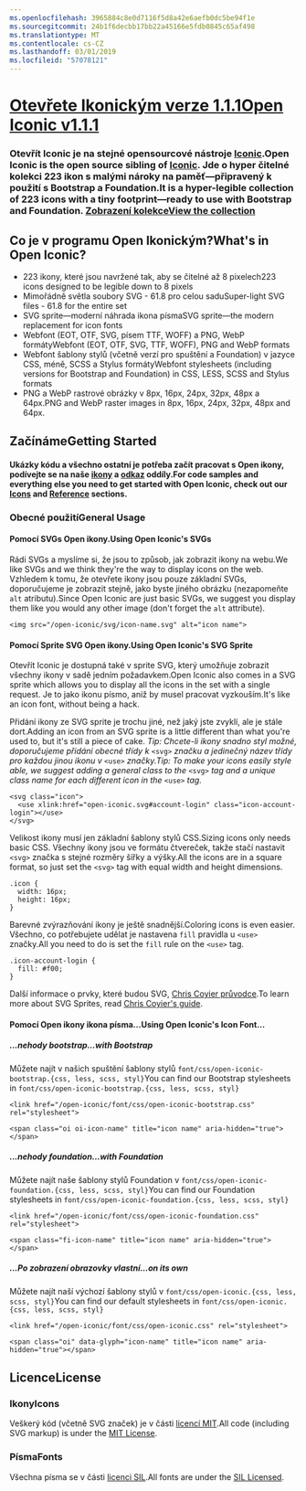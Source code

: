 ```yaml
---
ms.openlocfilehash: 3965884c8e0d7116f5d8a42e6aefb0dc5be94f1e
ms.sourcegitcommit: 24b1f6decbb17bb22a45166e5fdb0845c65af498
ms.translationtype: MT
ms.contentlocale: cs-CZ
ms.lasthandoff: 03/01/2019
ms.locfileid: "57078121"
---
```

<a name="open-iconic-v111httpuseiconiccomopen"></a>[<span data-ttu-id="b7142-101">Otevřete Ikonickým verze 1.1.1</span><span class="sxs-lookup"><span data-stu-id="b7142-101">Open Iconic v1.1.1</span></span>](http://useiconic.com/open)
===========

### <a name="open-iconic-is-the-open-source-sibling-of-iconichttpuseiconiccom-it-is-a-hyper-legible-collection-of-223-icons-with-a-tiny-footprintmdashready-to-use-with-bootstrap-and-foundation-view-the-collectionhttpuseiconiccomopenicons"></a><span data-ttu-id="b7142-102">Otevřít Iconic je na stejné opensourcové nástroje [Iconic](http://useiconic.com).</span><span class="sxs-lookup"><span data-stu-id="b7142-102">Open Iconic is the open source sibling of [Iconic](http://useiconic.com).</span></span> <span data-ttu-id="b7142-103">Jde o hyper čitelné kolekci 223 ikon s malými nároky na paměť&mdash;připravený k použití s Bootstrap a Foundation.</span><span class="sxs-lookup"><span data-stu-id="b7142-103">It is a hyper-legible collection of 223 icons with a tiny footprint&mdash;ready to use with Bootstrap and Foundation.</span></span> [<span data-ttu-id="b7142-104">Zobrazení kolekce</span><span class="sxs-lookup"><span data-stu-id="b7142-104">View the collection</span></span>](http://useiconic.com/open#icons)



## <a name="whats-in-open-iconic"></a><span data-ttu-id="b7142-105">Co je v programu Open Ikonickým?</span><span class="sxs-lookup"><span data-stu-id="b7142-105">What's in Open Iconic?</span></span>

* <span data-ttu-id="b7142-106">223 ikony, které jsou navržené tak, aby se čitelné až 8 pixelech</span><span class="sxs-lookup"><span data-stu-id="b7142-106">223 icons designed to be legible down to 8 pixels</span></span>
* <span data-ttu-id="b7142-107">Mimořádně světla soubory SVG - 61.8 pro celou sadu</span><span class="sxs-lookup"><span data-stu-id="b7142-107">Super-light SVG files - 61.8 for the entire set</span></span> 
* <span data-ttu-id="b7142-108">SVG sprite&mdash;moderní náhrada ikona písma</span><span class="sxs-lookup"><span data-stu-id="b7142-108">SVG sprite&mdash;the modern replacement for icon fonts</span></span>
* <span data-ttu-id="b7142-109">Webfont (EOT, OTF, SVG, písem TTF, WOFF) a PNG, WebP formáty</span><span class="sxs-lookup"><span data-stu-id="b7142-109">Webfont (EOT, OTF, SVG, TTF, WOFF), PNG and WebP formats</span></span>
* <span data-ttu-id="b7142-110">Webfont šablony stylů (včetně verzí pro spuštění a Foundation) v jazyce CSS, méně, SCSS a Stylus formáty</span><span class="sxs-lookup"><span data-stu-id="b7142-110">Webfont stylesheets (including versions for Bootstrap and Foundation) in CSS, LESS, SCSS and Stylus formats</span></span>
* <span data-ttu-id="b7142-111">PNG a WebP rastrové obrázky v 8px, 16px, 24px, 32px, 48px a 64px.</span><span class="sxs-lookup"><span data-stu-id="b7142-111">PNG and WebP raster images in 8px, 16px, 24px, 32px, 48px and 64px.</span></span>


## <a name="getting-started"></a><span data-ttu-id="b7142-112">Začínáme</span><span class="sxs-lookup"><span data-stu-id="b7142-112">Getting Started</span></span>

#### <a name="for-code-samples-and-everything-else-you-need-to-get-started-with-open-iconic-check-out-our-iconshttpuseiconiccomopenicons-and-referencehttpuseiconiccomopenreference-sections"></a><span data-ttu-id="b7142-113">Ukázky kódu a všechno ostatní je potřeba začít pracovat s Open ikony, podívejte se na naše [ikony](http://useiconic.com/open#icons) a [odkaz](http://useiconic.com/open#reference) oddíly.</span><span class="sxs-lookup"><span data-stu-id="b7142-113">For code samples and everything else you need to get started with Open Iconic, check out our [Icons](http://useiconic.com/open#icons) and [Reference](http://useiconic.com/open#reference) sections.</span></span>

### <a name="general-usage"></a><span data-ttu-id="b7142-114">Obecné použití</span><span class="sxs-lookup"><span data-stu-id="b7142-114">General Usage</span></span>

#### <a name="using-open-iconics-svgs"></a><span data-ttu-id="b7142-115">Pomocí SVGs Open ikony.</span><span class="sxs-lookup"><span data-stu-id="b7142-115">Using Open Iconic's SVGs</span></span>

<span data-ttu-id="b7142-116">Rádi SVGs a myslíme si, že jsou to způsob, jak zobrazit ikony na webu.</span><span class="sxs-lookup"><span data-stu-id="b7142-116">We like SVGs and we think they're the way to display icons on the web.</span></span> <span data-ttu-id="b7142-117">Vzhledem k tomu, že otevřete ikony jsou pouze základní SVGs, doporučujeme je zobrazit stejně, jako byste jiného obrázku (nezapomeňte `alt` atributu).</span><span class="sxs-lookup"><span data-stu-id="b7142-117">Since Open Iconic are just basic SVGs, we suggest you display them like you would any other image (don't forget the `alt` attribute).</span></span>

```
<img src="/open-iconic/svg/icon-name.svg" alt="icon name">
```

#### <a name="using-open-iconics-svg-sprite"></a><span data-ttu-id="b7142-118">Pomocí Sprite SVG Open ikony.</span><span class="sxs-lookup"><span data-stu-id="b7142-118">Using Open Iconic's SVG Sprite</span></span>

<span data-ttu-id="b7142-119">Otevřít Iconic je dostupná také v sprite SVG, který umožňuje zobrazit všechny ikony v sadě jedním požadavkem.</span><span class="sxs-lookup"><span data-stu-id="b7142-119">Open Iconic also comes in a SVG sprite which allows you to display all the icons in the set with a single request.</span></span> <span data-ttu-id="b7142-120">Je to jako ikonu písmo, aniž by musel pracovat vyzkouším.</span><span class="sxs-lookup"><span data-stu-id="b7142-120">It's like an icon font, without being a hack.</span></span>

<span data-ttu-id="b7142-121">Přidání ikony ze SVG sprite je trochu jiné, než jaký jste zvyklí, ale je stále dort.</span><span class="sxs-lookup"><span data-stu-id="b7142-121">Adding an icon from an SVG sprite is a little different than what you're used to, but it's still a piece of cake.</span></span> <span data-ttu-id="b7142-122">*Tip: Chcete-li ikony snadno styl možné, doporučujeme přidání obecné třídy k* `<svg>` *značku a jedinečný název třídy pro každou jinou ikonu v* `<use>` *značky.*</span><span class="sxs-lookup"><span data-stu-id="b7142-122">*Tip: To make your icons easily style able, we suggest adding a general class to the* `<svg>` *tag and a unique class name for each different icon in the* `<use>` *tag.*</span></span>  

```
<svg class="icon">
  <use xlink:href="open-iconic.svg#account-login" class="icon-account-login"></use>
</svg>
```

<span data-ttu-id="b7142-123">Velikost ikony musí jen základní šablony stylů CSS.</span><span class="sxs-lookup"><span data-stu-id="b7142-123">Sizing icons only needs basic CSS.</span></span> <span data-ttu-id="b7142-124">Všechny ikony jsou ve formátu čtvereček, takže stačí nastavit `<svg>` značka s stejné rozměry šířky a výšky.</span><span class="sxs-lookup"><span data-stu-id="b7142-124">All the icons are in a square format, so just set the `<svg>` tag with equal width and height dimensions.</span></span>

```
.icon {
  width: 16px;
  height: 16px;
}
```

<span data-ttu-id="b7142-125">Barevné zvýrazňování ikony je ještě snadnější.</span><span class="sxs-lookup"><span data-stu-id="b7142-125">Coloring icons is even easier.</span></span> <span data-ttu-id="b7142-126">Všechno, co potřebujete udělat je nastavena `fill` pravidla u `<use>` značky.</span><span class="sxs-lookup"><span data-stu-id="b7142-126">All you need to do is set the `fill` rule on the `<use>` tag.</span></span>

```
.icon-account-login {
  fill: #f00;
}
```

<span data-ttu-id="b7142-127">Další informace o prvky, které budou SVG, [Chris Coyier průvodce](http://css-tricks.com/svg-sprites-use-better-icon-fonts/).</span><span class="sxs-lookup"><span data-stu-id="b7142-127">To learn more about SVG Sprites, read [Chris Coyier's guide](http://css-tricks.com/svg-sprites-use-better-icon-fonts/).</span></span>

#### <a name="using-open-iconics-icon-font"></a><span data-ttu-id="b7142-128">Pomocí Open ikony ikona písma...</span><span class="sxs-lookup"><span data-stu-id="b7142-128">Using Open Iconic's Icon Font...</span></span>


##### <a name="with-bootstrap"></a><span data-ttu-id="b7142-129">...nehody bootstrap</span><span class="sxs-lookup"><span data-stu-id="b7142-129">…with Bootstrap</span></span>

<span data-ttu-id="b7142-130">Můžete najít v našich spuštění šablony stylů `font/css/open-iconic-bootstrap.{css, less, scss, styl}`</span><span class="sxs-lookup"><span data-stu-id="b7142-130">You can find our Bootstrap stylesheets in `font/css/open-iconic-bootstrap.{css, less, scss, styl}`</span></span>


```
<link href="/open-iconic/font/css/open-iconic-bootstrap.css" rel="stylesheet">
```


```
<span class="oi oi-icon-name" title="icon name" aria-hidden="true"></span>
```

##### <a name="with-foundation"></a><span data-ttu-id="b7142-131">...nehody foundation</span><span class="sxs-lookup"><span data-stu-id="b7142-131">…with Foundation</span></span>

<span data-ttu-id="b7142-132">Můžete najít naše šablony stylů Foundation v `font/css/open-iconic-foundation.{css, less, scss, styl}`</span><span class="sxs-lookup"><span data-stu-id="b7142-132">You can find our Foundation stylesheets in `font/css/open-iconic-foundation.{css, less, scss, styl}`</span></span>

```
<link href="/open-iconic/font/css/open-iconic-foundation.css" rel="stylesheet">
```


```
<span class="fi-icon-name" title="icon name" aria-hidden="true"></span>
```

##### <a name="on-its-own"></a><span data-ttu-id="b7142-133">...Po zobrazení obrazovky vlastní</span><span class="sxs-lookup"><span data-stu-id="b7142-133">…on its own</span></span>

<span data-ttu-id="b7142-134">Můžete najít naší výchozí šablony stylů v `font/css/open-iconic.{css, less, scss, styl}`</span><span class="sxs-lookup"><span data-stu-id="b7142-134">You can find our default stylesheets in `font/css/open-iconic.{css, less, scss, styl}`</span></span>

```
<link href="/open-iconic/font/css/open-iconic.css" rel="stylesheet">
```

```
<span class="oi" data-glyph="icon-name" title="icon name" aria-hidden="true"></span>
```


## <a name="license"></a><span data-ttu-id="b7142-135">Licence</span><span class="sxs-lookup"><span data-stu-id="b7142-135">License</span></span>

### <a name="icons"></a><span data-ttu-id="b7142-136">Ikony</span><span class="sxs-lookup"><span data-stu-id="b7142-136">Icons</span></span>

<span data-ttu-id="b7142-137">Veškerý kód (včetně SVG značek) je v části [licencí MIT](http://opensource.org/licenses/MIT).</span><span class="sxs-lookup"><span data-stu-id="b7142-137">All code (including SVG markup) is under the [MIT License](http://opensource.org/licenses/MIT).</span></span>

### <a name="fonts"></a><span data-ttu-id="b7142-138">Písma</span><span class="sxs-lookup"><span data-stu-id="b7142-138">Fonts</span></span>

<span data-ttu-id="b7142-139">Všechna písma se v části [licenci SIL](http://scripts.sil.org/cms/scripts/page.php?item_id=OFL_web).</span><span class="sxs-lookup"><span data-stu-id="b7142-139">All fonts are under the [SIL Licensed](http://scripts.sil.org/cms/scripts/page.php?item_id=OFL_web).</span></span>
